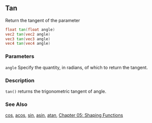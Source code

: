## Tan
Return the tangent of the parameter

```glsl
float tan(float angle)  
vec2 tan(vec2 angle)  
vec3 tan(vec3 angle)  
vec4 tan(vec4 angle)
```

### Parameters
```angle``` Specify the quantity, in radians, of which to return the tangent.

### Description
```tan()``` returns the trigonometric tangent of angle.

<div class="simpleFunction" data="y = tan(x); "></div>

### See Also
[cos](index.html#cos.md), [acos](index.html#acos.md), [sin](index.html#sin.md), [asin](index.html#asin.md), [atan](index.html#atan.md), [Chapter 05: Shaping Functions](../05/)
